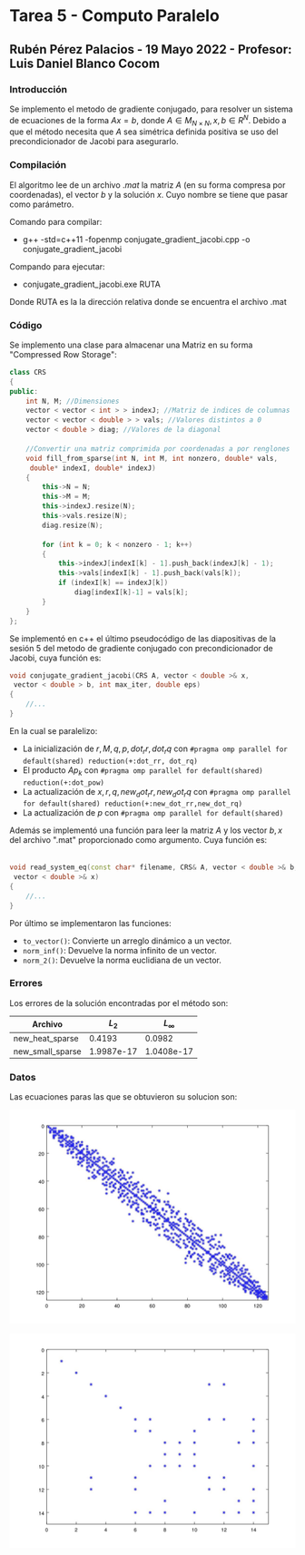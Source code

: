 # Tarea 5 - Computo Paralelo
## Rubén Pérez Palacios - 19 Mayo 2022 - Profesor: Luis Daniel Blanco Cocom

### Introducción

Se implemento el metodo de gradiente conjugado, para resolver un sistema de ecuaciones de la forma $Ax = b$, donde $A \in M_{N\times N}, x,b\in R^N$. Debido a que el método necesita que $A$ sea simétrica definida positiva se uso del precondicionador de Jacobi para asegurarlo.

### Compilación

El algoritmo lee de un archivo $.mat$ la matriz $A$ (en su forma compresa por coordenadas), el vector $b$ y la solución $x$. Cuyo nombre se tiene que pasar como parámetro.

Comando para compilar:

- g++ -std=c++11 -fopenmp conjugate_gradient_jacobi.cpp -o conjugate_gradient_jacobi

Compando para ejecutar:

- conjugate_gradient_jacobi.exe RUTA

Donde RUTA es la la dirección relativa donde se encuentra el archivo .mat

### Código

Se implemento una clase para almacenar una Matriz en su forma "Compressed Row Storage":

``` cpp
class CRS
{
public:
    int N, M; //Dimensiones
    vector < vector < int > > indexJ; //Matriz de indices de columnas
    vector < vector < double > > vals; //Valores distintos a 0
    vector < double > diag; //Valores de la diagonal

    //Convertir una matriz comprimida por coordenadas a por renglones
    void fill_from_sparse(int N, int M, int nonzero, double* vals,
     double* indexI, double* indexJ)
    {
        this->N = N;
        this->M = M;
        this->indexJ.resize(N);
        this->vals.resize(N);
        diag.resize(N);

        for (int k = 0; k < nonzero - 1; k++)
        {
            this->indexJ[indexI[k] - 1].push_back(indexJ[k] - 1);
            this->vals[indexI[k] - 1].push_back(vals[k]);
            if (indexI[k] == indexJ[k])
                diag[indexI[k]-1] = vals[k];
        }
    }
};
```

Se implementó en c++ el último pseudocódigo de las diapositivas de la sesión 5 del metodo de gradiente conjugado con precondicionador de Jacobi, cuya función es:

``` cpp
void conjugate_gradient_jacobi(CRS A, vector < double >& x,
 vector < double > b, int max_iter, double eps)
{
    //...
}
```

En la cual se paralelizo:

- La inicialización de $r,M,q,p,dot_rr,dot_rq$ con `#pragma omp parallel for default(shared) reduction(+:dot_rr, dot_rq)`
- El producto $Ap_k$ con `#pragma omp parallel for default(shared) reduction(+:dot_pow)`
- La actualización de $x,r,q,new_dot_rr,new_dot_rq$ con `#pragma omp parallel for default(shared) reduction(+:new_dot_rr,new_dot_rq)`
- La actualización de $p$ con `#pragma omp parallel for default(shared)`

Además se implementó una función para leer la matriz $A$ y los vector $b,x$ del archivo ".mat" proporcionado como argumento. Cuya función es: 

``` cpp

void read_system_eq(const char* filename, CRS& A, vector < double >& b,
 vector < double >& x)
{
    //...
}
```

Por último se implementaron las funciones:

- `to_vector()`: Convierte un arreglo dinámico a un vector.
- `norm_inf()`: Devuelve la norma infinito de un vector.
- `norm_2()`: Devuelve la norma euclidiana de un vector.

### Errores

Los errores de la solución encontradas por el método son:

| Archivo | $L_2$ | $L_{\infty}$|
|---------|-------|-------------|
| new_heat_sparse | 0.4193 | 0.0982 |
| new_small_sparse | 1.9987e-17 | 1.0408e-17 |

### Datos

Las ecuaciones paras las que se obtuvieron su solucion son:

![Heat](Heat.jpg)

![Small](Small.jpg)
